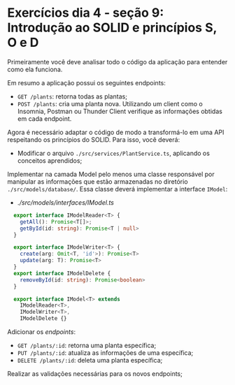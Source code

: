 # Exercícios dia 4 - seção 9: Introdução ao SOLID e princípios S, O e D

Primeiramente você deve analisar todo o código da aplicação para entender como ela funciona.<br>

Em resumo a aplicação possui os seguintes endpoints:

  - `GET /plants`: retorna todas as plantas;
  - `POST /plants`: cria uma planta nova.
Utilizando um client como o Insomnia, Postman ou Thunder Client verifique as informações obtidas em cada endpoint.

Agora é necessário adaptar o código de modo a transformá-lo em uma API respeitando os princípios do SOLID. Para isso, você deverá:

  - Modificar o arquivo `./src/services/PlantService.ts`, aplicando os conceitos aprendidos;

Implementar na camada Model pelo menos uma classe responsável por manipular as informações que estão armazenadas no diretório `./src/models/database/`. Essa classe deverá implementar a interface `IModel`:

  - _./src/models/interfaces/IModel.ts_

```ts
  export interface IModelReader<T> {
    getAll(): Promise<T[]>;
    getById(id: string): Promise<T | null>
  }

  export interface IModelWriter<T> {
    create(arg: Omit<T, 'id'>): Promise<T>
    update(arg: T): Promise<T>
  }
  export interface IModelDelete {
    removeById(id: string): Promise<boolean>
  }

  export interface IModel<T> extends
    IModelReader<T>,
    IModelWriter<T>,
    IModelDelete {}
```

Adicionar os _endpoints_:

- `GET /plants/:id`: retorna uma planta específica;  
- `PUT /plants/:id`: atualiza as informações de uma específica;  
- `DELETE /plants/:id`: deleta uma planta específica;  

Realizar as validações necessárias para os novos endpoints;